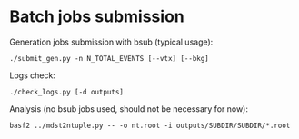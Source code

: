 # Batch jobs submission
Generation jobs submission with bsub (typical usage):
```
./submit_gen.py -n N_TOTAL_EVENTS [--vtx] [--bkg]
```

Logs check:
```
./check_logs.py [-d outputs]
```

Analysis (no bsub jobs used, should not be necessary for now):
```
basf2 ../mdst2ntuple.py -- -o nt.root -i outputs/SUBDIR/SUBDIR/*.root
```
